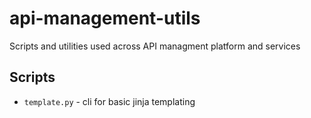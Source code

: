 # api-management-utils
Scripts and utilities used across API managment platform and services

## Scripts
* `template.py` - cli for basic jinja templating
